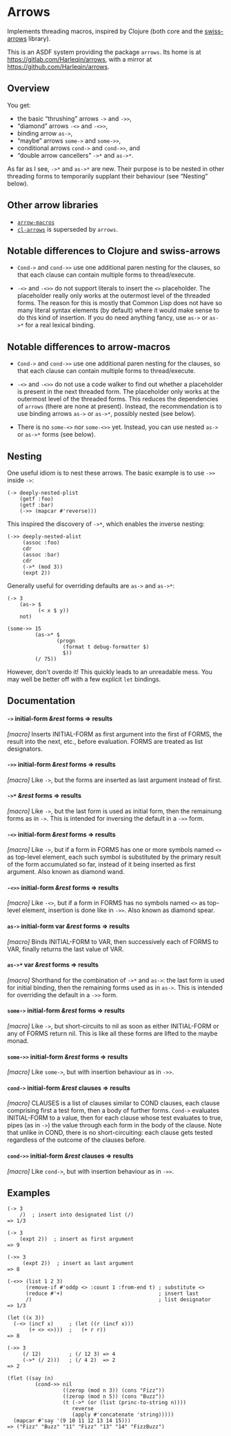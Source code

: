 # Arrows

Implements threading macros, inspired by Clojure (both core and
the [swiss-arrows](https://github.com/rplevy/swiss-arrows) library).

This is an ASDF system providing the package `arrows`.  Its home is at
https://gitlab.com/Harleqin/arrows, with a mirror at
https://github.com/Harleqin/arrows.

## Overview

You get:

- the basic “thrushing” arrows `->` and `->>`,
- “diamond” arrows `-<>` and `-<>>`,
- binding arrow `as->`,
- “maybe” arrows `some->` and `some->>`,
- conditional arrows `cond->` and `cond->>`, and
- “double arrow cancellers” `->*` and `as->*`.

As far as I see, `->*` and `as->*` are new.  Their purpose is to be nested in
other threading forms to temporarily supplant their behaviour (see “Nesting”
below).

## Other arrow libraries

- [`arrow-macros`](https://github.com/hipeta/arrow-macros)
- [`cl-arrows`](https://github.com/nightfly19/cl-arrows) is superseded by `arrows`.

## Notable differences to Clojure and swiss-arrows

- `Cond->` and `cond->>` use one additional paren nesting for the clauses, so
  that each clause can contain multiple forms to thread/execute.

- `-<>` and `-<>>` do not support literals to insert the `<>` placeholder.  The
  placeholder really only works at the outermost level of the threaded forms.
  The reason for this is mostly that Common Lisp does not have so many literal
  syntax elements (by default) where it would make sense to do this kind of
  insertion.  If you do need anything fancy, use `as->` or `as->*` for a real
  lexical binding.

## Notable differences to arrow-macros

- `Cond->` and `cond->>` use one additional paren nesting for the clauses, so
  that each clause can contain multiple forms to thread/execute.

- `-<>` and `-<>>` do not use a code walker to find out whether a placeholder is
  present in the next threaded form.  The placeholder only works at the
  outermost level of the threaded forms.  This reduces the dependencies of
  `arrows` (there are none at present).  Instead, the recommendation is to use
  binding arrows `as->` or `as->*`, possibly nested (see below).

- There is no `some-<>` nor `some-<>>` yet.  Instead, you can use nested `as->`
  or `as->*` forms (see below).

## Nesting

One useful idiom is to nest these arrows.  The basic example is to use `->>`
inside `->`:

    (-> deeply-nested-plist
        (getf :foo)
        (getf :bar)
        (->> (mapcar #'reverse)))

This inspired the discovery of `->*`, which enables the inverse nesting:

    (->> deeply-nested-alist
         (assoc :foo)
         cdr
         (assoc :bar)
         cdr
         (->* (mod 3))
         (expt 2))

Generally useful for overriding defaults are `as->` and `as->*`:

    (-> 3
        (as-> $
              (< x $ y))
        not)

    (some->> 15
             (as->* $
                    (progn
                      (format t debug-formatter $)
                      $))
             (/ 75))

However, don't overdo it!  This quickly leads to an unreadable mess.  You may
well be better off with a few explicit `let` bindings.

## Documentation

#### `->` initial-form _&rest_ forms => results
_[macro]_ Inserts INITIAL-FORM as first argument into the first of FORMS, the
result into the next, etc., before evaluation.  FORMS are treated as list
designators.

#### `->>` initial-form _&rest_ forms => results
_[macro]_ Like `->`, but the forms are inserted as last argument instead of
first.

#### `->*` _&rest_ forms => results
_[macro]_ Like `->`, but the last form is used as initial form, then the
remainung forms as in `->`.  This is intended for inversing the default in a
`->>` form.

#### `-<>` initial-form _&rest_ forms => results
_[macro]_ Like `->`, but if a form in FORMS has one or more symbols named `<>`
as top-level element, each such symbol is substituted by the primary result of
the form accumulated so far, instead of it being inserted as first argument.
Also known as diamond wand.

#### `-<>>` initial-form _&rest_ forms => results
_[macro]_ Like `-<>`, but if a form in FORMS has no symbols named `<>` as
top-level element, insertion is done like in `->>`.  Also known as diamond
spear.

#### `as->` initial-form var _&rest_ forms => results
_[macro]_ Binds INITIAL-FORM to VAR, then successively each of FORMS to VAR,
finally returns the last value of VAR.

#### `as->*` var _&rest_ forms => results
_[macro]_ Shorthand for the combination of `->*` and `as->`: the last form is
used for initial binding, then the remaining forms used as in `as->`.  This is
intended for overriding the default in a `->>` form.

#### `some->` initial-form _&rest_ forms => results
_[macro]_ Like `->`, but short-circuits to nil as soon as either INITIAL-FORM or
any of FORMS return nil.  This is like all these forms are lifted to the maybe
monad.

#### `some->>` initial-form _&rest_ forms => results
_[macro]_ Like `some->`, but with insertion behaviour as in `->>`.

#### `cond->` initial-form _&rest_ clauses => results
_[macro]_ CLAUSES is a list of clauses similar to COND clauses, each clause
comprising first a test form, then a body of further forms.  `Cond->` evaluates
INITIAL-FORM to a value, then for each clause whose test evaluates to true,
pipes (as in `->`) the value through each form in the body of the clause.  Note
that unlike in COND, there is no short-circuiting: each clause gets tested
regardless of the outcome of the clauses before.

#### `cond->>` initial-form _&rest_ clauses => results
_[macro]_ Like `cond->`, but with insertion behaviour as in `->>`.

## Examples

    (-> 3
        /)  ; insert into designated list (/)
    => 1/3

    (-> 3
        (expt 2))  ; insert as first argument
    => 9

    (->> 3
         (expt 2))  ; insert as last argument
    => 8

    (-<>> (list 1 2 3)
          (remove-if #'oddp <> :count 1 :from-end t) ; substitute <>
          (reduce #'+)                               ; insert last
          /)                                         ; list designator
    => 1/3

    (let ((x 3))
      (-<> (incf x)     ; (let ((r (incf x)))
           (+ <> <>)))  ;   (+ r r))
    => 8

    (->> 3
         (/ 12)         ; (/ 12 3) => 4
         (->* (/ 2)))   ; (/ 4 2)  => 2
    => 2

    (flet ((say (n)
             (cond->> nil
                      ((zerop (mod n 3)) (cons "Fizz"))
                      ((zerop (mod n 5)) (cons "Buzz"))
                      (t (->* (or (list (princ-to-string n))))
                         reverse
                         (apply #'concatenate 'string)))))
      (mapcar #'say '(9 10 11 12 13 14 15)))
    => ("Fizz" "Buzz" "11" "Fizz" "13" "14" "FizzBuzz")
